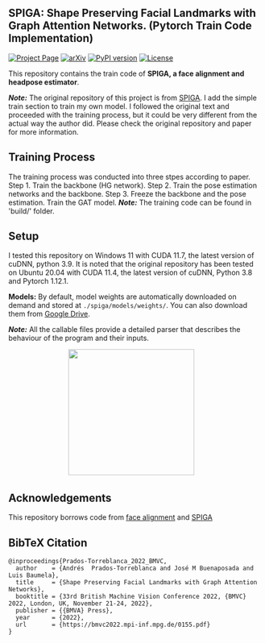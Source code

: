 ## SPIGA: Shape Preserving Facial Landmarks with Graph Attention Networks. (Pytorch Train Code Implementation)

[![Project Page](https://badgen.net/badge/color/Project%20Page/purple?icon=atom&label)](https://bmvc2022.mpi-inf.mpg.de/155/)
[![arXiv](https://img.shields.io/badge/arXiv-2210.07233-b31b1b.svg)](https://arxiv.org/abs/2210.07233)
[![PyPI version](https://badge.fury.io/py/spiga.svg)](https://badge.fury.io/py/spiga)
[![License](https://img.shields.io/badge/License-BSD%203--Clause-blue.svg)](LICENSE)

This repository contains the train code of **SPIGA, a face alignment and headpose estimator**.

***Note:*** The original repository of this project is from [SPIGA](https://github.com/andresprados/SPIGA). I add the simple train section to train my own model. I followed the original text and proceeded with the training process, but it could be very different from the actual way the author did. Please check the original repository and paper for more information.

## Training Process

The training process was conducted into three stpes according to paper.
Step 1. Train the backbone (HG network).
Step 2. Train the pose estimation networks and the backbone.
Step 3. Freeze the backbone and the pose estimation. Train the GAT model.
***Note:*** The training code can be found in 'build/' folder.

## Setup
I tested this repository on Windows 11 with CUDA 11.7, the latest version of cuDNN, python 3.9. It is noted that the original repository has been tested on Ubuntu 20.04 with CUDA 11.4, the latest version of cuDNN, Python 3.8 and Pytorch 1.12.1.

**Models:** By default, model weights are automatically downloaded on demand and stored at ```./spiga/models/weights/```.
You can also download them from [Google Drive](https://drive.google.com/drive/folders/1olrkoiDNK_NUCscaG9BbO3qsussbDi7I?usp=sharing). 

***Note:*** All the callable files provide a detailed parser that describes the behaviour of the program and their inputs.



<div align="center">


</div>


<p align="center">

<img src="https://raw.githubusercontent.com/andresprados/SPIGA/main/assets/demo.gif" width=250px height=250px>
&nbsp;&nbsp;&nbsp;

</p>

## Acknowledgements

This repository borrows code from [face alignment](https://github.com/1adrianb/face-alignment) and [SPIGA](https://github.com/andresprados/SPIGA)

## BibTeX Citation
```
@inproceedings{Prados-Torreblanca_2022_BMVC,
  author    = {Andrés  Prados-Torreblanca and José M Buenaposada and Luis Baumela},
  title     = {Shape Preserving Facial Landmarks with Graph Attention Networks},
  booktitle = {33rd British Machine Vision Conference 2022, {BMVC} 2022, London, UK, November 21-24, 2022},
  publisher = {{BMVA} Press},
  year      = {2022},
  url       = {https://bmvc2022.mpi-inf.mpg.de/0155.pdf}
}
```


